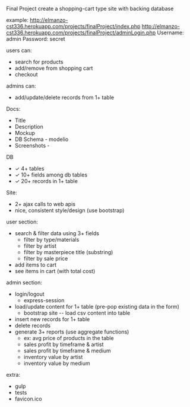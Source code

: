 
Final Project
create a shopping-cart type site with backing database

example:
    http://elmanzo-cst336.herokuapp.com/projects/finalProject/index.php
    http://elmanzo-cst336.herokuapp.com/projects/finalProject/adminLogin.php
        Username: admin
        Password: secret

users can:
- search for products
- add/remove from shopping cart
- checkout

admins can:
- add/update/delete records from 1+ table

Docs:
- Title
- Description
- Mockup
- DB Schema - modelio
- Screenshots - 

DB
- ✓ 4+ tables
- ✓ 10+ fields among db tables
- ✓ 20+ records in 1+ table

Site:
- 2+ ajax calls to web apis
- nice, consistent style/design (use bootstrap)

user section:
- search & filter data using 3+ fields
    + filter by type/materials
    + filter by artist
    + filter by masterpiece title (substring)
    + filter by sale price
- add items to cart
- see items in cart (with total cost)

admin section:
- login/logout 
    + express-session
- load/update content for 1+ table (pre-pop existing data in the form)
    + bootstrap site -- load csv content into table
- insert new records for 1+ table
- delete records
- generate 3+ reports (use aggregate functions)
    - ex: avg price of products in the table
    + sales profit by timeframe & artist
    + sales profit by timeframe & medium
    + inventory value by artist
    + inventory value by medium
    
extra:
+ gulp
+ tests
+ favicon.ico  
